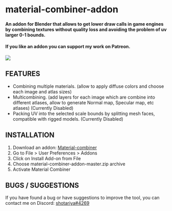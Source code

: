 material-combiner-addon
===========
#### An addon for Blender that allows to get lower draw calls in game engines by combining textures without quality loss and avoiding the problem of uv larger 0-1 bounds.

#### If you like an addon you can support my work on Patreon.
[![](http://webgrimes.com/patreon.png)](https://www.patreon.com/join/shotariya?)

## FEATURES
* Combining multiple materials. (allow to apply diffuse colors and choose each image and atlas sizes)
* Multicombining. (add layers for each image which are combine into different atlases, allow to generate Normal map, Specular map, etc atlases) (Currently Disabled)
* Packing UV into the selected scale bounds by splitting mesh faces, compatible with rigged models. (Currently Disabled)

## INSTALLATION
1. Download an addon: [Material-combiner](https://github.com/Grim-es/material-combiner-addon/archive/master.zip)
1. Go to File > User Preferences > Addons
1. Click on Install Add-on from File
1. Choose material-combiner-addon-master.zip archive
1. Activate Material Combiner

## BUGS / SUGGESTIONS
If you have found a bug or have suggestions to improve the tool, you can contact me on Discord: [shotariya#4269](https://discordapp.com/users/275608234595713024)
